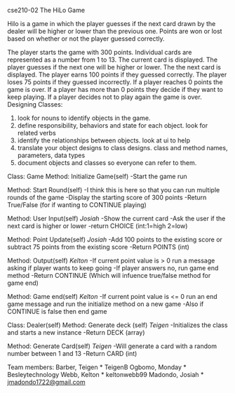 cse210-02
The HiLo Game
                        
Hilo is a game in which the player guesses if the next card drawn by the dealer will be higher or lower than the previous one. Points are won or lost based on whether or not the player guessed correctly.

The player starts the game with 300 points.
Individual cards are represented as a number from 1 to 13.
The current card is displayed.
The player guesses if the next one will be higher or lower.
The the next card is displayed.
The player earns 100 points if they guessed correctly.
The player loses 75 points if they guessed incorrectly.
If a player reaches 0 points the game is over.
If a player has more than 0 points they decide if they want to keep playing.
If a player decides not to play again the game is over.
Designing Classes:
1. look for nouns to identify objects in the game.
2. define responsibility, behaviors and state for each object. look for related verbs
3. identify the relationships between objects. look at ui to help
4. translate your object designs to class designs. class and method names, parameters, data types
5. document objects and classes so everyone can refer to them.

Class: Game
Method: Initialize Game(self) 
-Start the game run

Method: Start Round(self) 
-I think this is here so that you can run multiple rounds of the game
-Display the starting score of 300 points
-Return True/False (for if wanting to CONTINUE playing)

Method: User Input(self) *Josiah*
-Show the current card
-Ask the user if the next card is higher or lower
-return CHOICE (int:1=high 2=low)

Method: Point Update(self) *Josiah*
-Add 100 points to the existing score or subtract 75 points from the existing score
-Return POINTS (int)

Method: Output(self) *Kelton*
-If current point value is > 0 run a message asking if player wants to keep going
-If player answers no, run game end method
-Return CONTINUE (Which will infuence true/false method for game end)

Method: Game end(self) *Kelton*
-If current point value is <= 0 run an end game message and run the initialize method on a new game
-Also if CONTINUE is false then end game


Class: Dealer(self)
Method: Generate deck (self) *Teigen*
-Initializes the class and starts a new instance
-Return DECK (array)

Method: Generate Card(self) *Teigen*
-Will generate a card with a random number between 1 and 13
-Return CARD (int)

Team members:
Barber, Teigen      * TeigenB
Ogbomo, Monday      * Besleytechnology
Webb, Kelton        * keltonwebb99
Madondo, Josiah     * jmadondo1722@gmail.com
